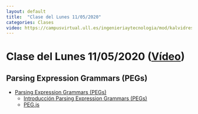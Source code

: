 ```yaml
---
layout: default
title:  "Clase del Lunes 11/05/2020"
categories: Clases
video: https://campusvirtual.ull.es/ingenieriaytecnologia/mod/kalvidres/view.php?id=251434
---
```


# Clase del Lunes 11/05/2020  ([Vídeo]({{page.video}}))

## Parsing Expression Grammars (PEGs)

* [Parsing Expression Grammars (PEGs)]({{site.baseurl}}/tema4-parsing-expression-grammars/)
  * [Introducción Parsing Expression Grammars (PEGs)]({{site.baseurl}}/tema4-parsing-expression-grammars/peg-intro)
  * [PEG.js]({{site.baseurl}}/tema4-parsing-expression-grammars/pegjs)
